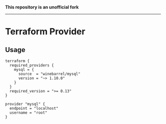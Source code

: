 **This repository is an unofficial fork**

---

Terraform Provider
==================

Usage
-----

```hcl
terraform {
  required_providers {
    mysql = {
      source  = "winebarrel/mysql"
      version = "~> 1.10.0"
    }
  }
  required_version = ">= 0.13"
}

provider "mysql" {
  endpoint = "localhost"
  username = "root"
}
```
